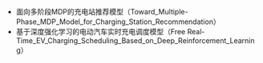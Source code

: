 - 面向多阶段MDP的充电站推荐模型（Toward_Multiple-Phase_MDP_Model_for_Charging_Station_Recommendation）
- 基于深度强化学习的电动汽车实时充电调度模型（Free Real-Time_EV_Charging_Scheduling_Based_on_Deep_Reinforcement_Learning）
